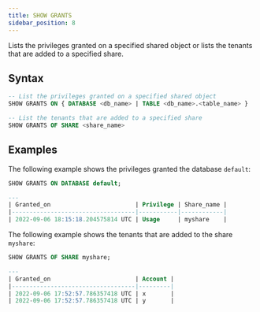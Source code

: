```yaml
---
title: SHOW GRANTS
sidebar_position: 8
---
```


Lists the privileges granted on a specified shared object or lists the tenants that are added to a specified share.

## Syntax

```sql
-- List the privileges granted on a specified shared object
SHOW GRANTS ON { DATABASE <db_name> | TABLE <db_name>.<table_name> }

-- List the tenants that are added to a specified share
SHOW GRANTS OF SHARE <share_name>
```

## Examples

The following example shows the privileges granted the database `default`:

```sql
SHOW GRANTS ON DATABASE default;

---
| Granted_on                        | Privilege | Share_name |
|-----------------------------------|-----------|------------|
| 2022-09-06 18:15:18.204575814 UTC | Usage     | myshare    |
```

The following example shows the tenants that are added to the share `myshare`:

```sql
SHOW GRANTS OF SHARE myshare;

---
| Granted_on                        | Account |
|-----------------------------------|---------|
| 2022-09-06 17:52:57.786357418 UTC | x       |
| 2022-09-06 17:52:57.786357418 UTC | y       |
```